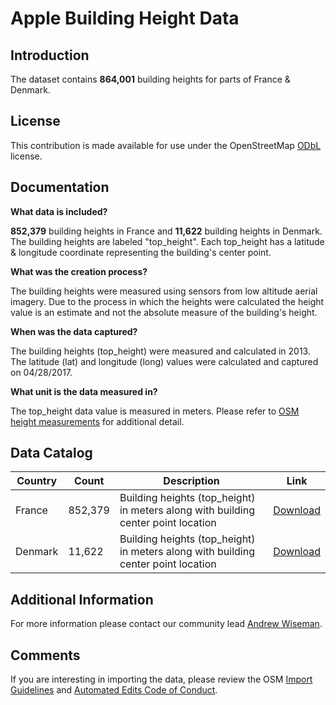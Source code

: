 # Apple Building Height Data


## Introduction

The dataset contains **864,001** building heights for parts of France & Denmark. 


## License

This contribution is made available for use under the OpenStreetMap [ODbL](https://opendatacommons.org/licenses/odbl/) license.


## Documentation

**What data is included?**

**852,379** building heights in France and **11,622** building heights in Denmark. The building heights are labeled "top_height". Each top_height has a latitude & longitude coordinate representing the building's center point.  

**What was the creation process?**

The building heights were measured using sensors from low altitude aerial imagery. Due to the process in which the heights were calculated the height value is an estimate and not the absolute measure of the building's height.  

**When was the data captured?**

The building heights (top_height) were measured and calculated in 2013.  The latitude (lat) and longitude (long) values were calculated and captured on 04/28/2017.  

**What unit is the data measured in?**

The top_height data value is measured in meters. Please refer to [OSM height measurements](https://wiki.openstreetmap.org/wiki/Map_Features/Units) for additional detail.  



## Data Catalog

| Country     | Count           | Description                                                                        | Link  |
| ------------|-----------------|------------------------------------------------------------------------------------|-------|
| France      | 852,379         | Building heights (top_height) in meters along with building center point location  | [Download](https://github.com/awisemanapple/appledata/blob/master/France/fra_building_heights.csv.zip)   |
| Denmark     | 11,622          | Building heights (top_height) in meters along with building center point location  | [Download](https://github.com/awisemanapple/appledata/blob/master/Denmark/dnk_building_heights.csv.zip)   |



## Additional Information
For more information please contact our community lead [Andrew Wiseman](https://www.openstreetmap.org/user/Marion%20Barry).


## Comments
If you are interesting in importing the data, please review the OSM [Import Guidelines](https://wiki.openstreetmap.org/wiki/Import/Guidelines) and [Automated Edits Code of Conduct](https://wiki.openstreetmap.org/wiki/Automated_Edits_code_of_conduct).

